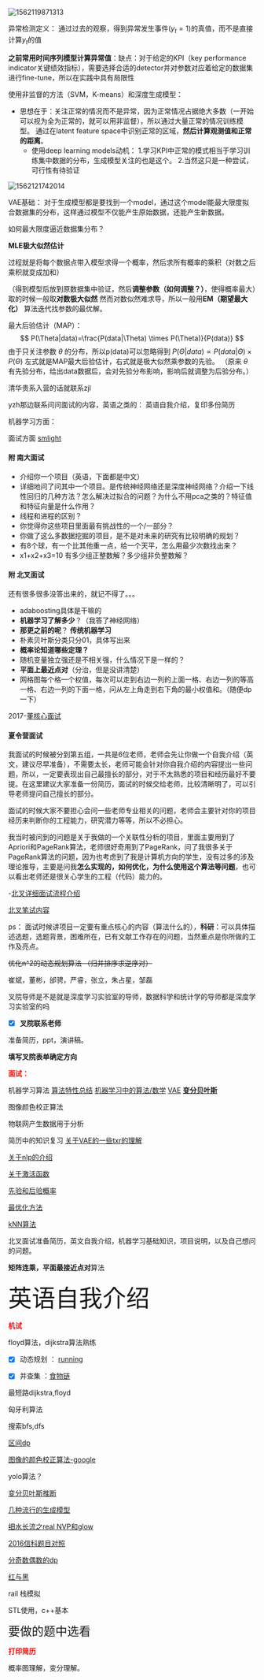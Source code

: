 ![1562119871313](C:\Users\Tourist\AppData\Roaming\Typora\typora-user-images\1562119871313.png)

异常检测定义： 通过过去的观察，得到异常发生事件($y_t=1$)的真值，而不是直接计算$y_t​$的值

**之前常用时间序列模型计算异常值**：缺点：对于给定的KPI（key performance indicator关键绩效指标），需要选择合适的detector并对参数对应着给定的数据集进行fine-tune，所以在实践中具有局限性



使用非监督的方法（SVM，K-means）和深度生成模型：

- 思想在于：关注正常的情况而不是异常，因为正常情况占据绝大多数（一开始可以视为全为正常的，就可以用非监督），所以通过大量正常的情况训练模型。   	通过在latent feature space中识别正常的区域，**然后计算观测值和正常的距离**。
  - 使用deep learning models动机：  1.学习KPI中正常的模式相当于学习训练集中数据的分布，生成模型关注的也是这个。      2.当然这只是一种尝试，可行性有待验证

![1562121742014](C:\Users\Tourist\AppData\Roaming\Typora\typora-user-images\1562121742014.png)







VAE基础：    对于生成模型都是要找到一个model，通过这个model能最大限度拟合数据集的分布，这样通过模型不仅能产生原始数据，还能产生新数据。

如何最大限度逼近数据集分布？    

**MLE极大似然估计**

过程就是将每个数据点带入模型求得一个概率，然后求所有概率的乘积（对数之后乘积就变成加和）



（得到模型后放到原数据集中验证，然后**调整参数（如何调整？）**，使得概率最大）取的时候一般取**对数极大似然**       然而对数似然难求导，所以一般用**EM（期望最大化）**	算法迭代找参数的最优解。 

最大后验估计（MAP）：
$$
P(\Theta|data)=\frac{P(data|\Theta) \times P(\Theta)}{P(data)}
$$
由于只关注参数 $\theta$ 的分布，所以p(data)可以忽略得到 $P(\Theta|data) \propto {P(data|\Theta) \times P(\Theta)}$  左式就是MAP最大后验估计，右式就是极大似然乘参数的先验。               （原来 $\theta$ 有先验分布，给出data数据后，会对先验分布影响，影响后就调整为后验分布。）





















清华贵系入营的话就联系zjl

yzh那边联系问问面试的内容，英语之类的：    英语自我介绍，复印多份简历

机器学习方面：

面试方面   [smlight](https://smlight.github.io/blog/2018/10/12/block2/)

#### 附 南大面试

- 介绍你一个项目（英语，下面都是中文）
- 详细地问了问其中一个项目。是传统神经网络还是深度神经网络？介绍一下线性回归的几种方法？怎么解决过拟合的问题？为什么不用pca之类的？特征值和特征向量是什么作用？
- 线程和进程的区别？
- 你觉得你这些项目里面最有挑战性的一个/一部分？
- 你做了这么多数据挖掘的项目，是不是对未来的研究有比较明确的规划？
- 有8个球，有一个比其他重一点，给一个天平，怎么用最少次数找出来？
- x1+x2+x3=10 有多少组正整数解？多少组非负整数解？

#### 附 北叉面试

还有很多很多没答出来的，就记不得了。。。

- adaboosting具体是干嘛的
- **机器学习了解多少**？（我答了神经网络）
- **那更之前的呢**？        **传统机器学习**
- 朴素贝叶斯分类只分01，具体写出来
- **概率论知道哪些定理？**
- 随机变量独立强还是不相关强，什么情况下是一样的？
- **平面上最近点对**（分治，但是没讲清楚）
- 网格图每个格一个权值，每次可以走到右边一列的上面一格、右边一列的等高一格、右边一列的下面一格，问从左上角走到右下角的最小权值和。（随便dp一下）



2017-[董核心面试](https://www.jianshu.com/p/e1b6b4421ca2)

#### 夏令营面试

我面试的时候被分到第五组，一共是6位老师，老师会先让你做一个自我介绍（英文，建议尽早准备），不需要太长，老师可能会针对你自我介绍的内容提出一些问题，所以，一定要表现出自己最擅长的部分，对于不太熟悉的项目和经历最好不要提。在这里建议大家准备一份简历，面试的时候交给老师，比较清晰明了，可以引导老师提问自己擅长的部分。

面试的时候大家不要担心会问一些老师专业相关的问题，老师会主要针对你的项目经历来判断你的工程能力，研究潜力等等，所以不必担心。

我当时被问到的问题是关于我做的一个关联性分析的项目，里面主要用到了Apriori和PageRank算法，老师很好奇用到了PageRank，问了我很多关于PageRank算法的问题，因为也考虑到了我是计算机方向的学生，没有过多的涉及理论推导，主要是问我**怎么实现的，如何优化，为什么使用这个算法等问题**，也可以看出老师还是很关心学生的工程（代码）能力的。



-[北叉详细面试流程介绍](https://www.jianshu.com/p/cf9daf795879)

[北叉笔试内容](https://www.jianshu.com/p/79d337e33702)





ps： 面试时候讲项目一定要有重点核心的内容（算法什么的），**科研**：可以具体描述选题，选题背景，困难所在，已有文献工作存在的问题，当然重点是你所做的工作及亮点。



~~优化n^2的动态规划算法  （归并排序求逆序对）~~



崔斌，董彬，邰骋，严睿，张立，朱占星，邹磊

叉院导师是不是就是深度学习实验室的导师，数据科学和统计学的导师都是深度学习实验室的吗

- [x] **叉院联系老师**

准备简历，ppt，演讲稿。

**填写叉院表单确定方向**





<font color='red'>**面试：**</font>



机器学习算法     [算法特性总结](https://www.jianshu.com/p/715c1e6cbda7)      [机器学习中的算法/数学](https://www.jianshu.com/p/0e26f7b33f81 )       [VAE](https://www.jianshu.com/p/a750e666a8b7)      [**变分贝叶斯**](https://www.google.com/search?newwindow=1&ei=gU0WXZ7NPKiu0PEPgb2w6As&q=%E5%8F%98%E5%88%86%E8%B4%9D%E5%8F%B6%E6%96%AF&oq=%E5%8F%98%E5%88%86%E8%B4%9D%E5%8F%B6%E6%96%AF&gs_l=psy-ab.3..0i12l2.9207.12498..12697...0.0..0.993.4775.3-3j2j3j1......0....1..gws-wiz.......0i71j35i39j0j0i67.YpLIernzJl0)

图像颜色校正算法



物联网产生数据用于分析



简历中的知识复习         [关于VAE的一些txr的理解](https://tangxiangru.github.io/2017/09/20/what-is-vae/)



[关于nlp的介绍](https://tangxiangru.github.io/2017/09/18/say-hello-to-nlp/)

[关于激活函数](https://tangxiangru.github.io/2017/07/22/Activation-Function/)

[先验和后验概率](https://tangxiangru.github.io/2017/07/18/%E5%85%88%E9%AA%8C%E6%A6%82%E7%8E%87%E5%92%8C%E5%90%8E%E9%AA%8C%E6%A6%82%E7%8E%87/)

[最优化方法](https://tangxiangru.github.io/2017/07/18/%E6%9C%80%E4%BC%98%E5%8C%96%E6%96%B9%E6%B3%95%E6%80%BB%E7%BB%93/)

[kNN算法](https://tangxiangru.github.io/2017/07/14/kNN%E7%AE%97%E6%B3%95/)



北叉面试准备简历，英文自我介绍，机器学习基础知识，项目说明，以及自己想问的问题。

**矩阵连乘，平面最接近点对**算法



<font size=10>英语自我介绍</font>



<font color='red'>**机试**</font>

floyd算法，dijkstra算法熟练



- [x] 动态规划  ： [running](http://bailian.openjudge.cn/dsj2018xly/D/)

- [x] 并查集   ：[食物链](http://bailian.openjudge.cn/xly2018/G/)

最短路dijkstra,floyd

匈牙利算法

搜索bfs,dfs





[区间dp](https://www.baidu.com/s?wd=%E5%8C%BA%E9%97%B4dp&rsv_spt=1&rsv_iqid=0xfbd555c10038f524&issp=1&f=8&rsv_bp=1&rsv_idx=2&ie=utf-8&rqlang=cn&tn=baiduhome_pg&rsv_enter=1&oq=The%2520cows%2520are%2520trying%2520to%2520become%2520better%2520athletes&rsv_t=20e4FxeXWNrvnBo0OEsuK6mMwS8A%2B0WiyIC0PswYbG83FT12veSLVEaXOXL%2FSOJQx1iN&inputT=604&rsv_pq=9dac32fa0012e9db&rsv_sug3=51&rsv_sug1=12&rsv_sug7=100&bs=The%20cows%20are%20trying%20to%20become%20better%20athletes)

[图像的颜色校正算法-google](https://www.google.com/search?newwindow=1&ei=ZEIWXYaRNdPg9APj7JTACA&q=%E5%9B%BE%E5%83%8F%E9%A2%9C%E8%89%B2%E6%A0%A1%E5%87%86%E7%AE%97%E6%B3%95&oq=%E5%9B%BE%E5%83%8F%E9%A2%9C%E8%89%B2%E6%A0%A1%E5%87%86%E7%AE%97%E6%B3%95&gs_l=psy-ab.3...11107.12022..12193...0.0..0.387.1420.3-4......0....1..gws-wiz.MAL8NGzHQYQ)

yolo算法？

[变分贝叶斯推断](https://blog.csdn.net/aws3217150/article/details/57072827)

[几种流行的生成模型](https://www.cnblogs.com/vpegasus/p/generative_models.html)

[细水长流之real NVP和glow](https://kexue.fm/archives/5807)





[2016信科题目对照](https://github.com/flyhero99/BaoYanJiShi/tree/master/百炼OJ/2016信科夏令营机试)

[分奇数偶数的dp](https://blog.csdn.net/geekcome/article/details/6064991)

[红与黑](https://blog.csdn.net/persuing_truth/article/details/60756128)

rail 栈模拟

STL使用，c++基本

<font size=5>要做的题中选看</font>



<font color='red'>**打印简历**</font>



概率图理解，变分理解。

